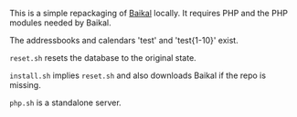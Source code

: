 This is a simple repackaging of [Baikal](https://github.com/netgusto/Baikal)
locally. It requires PHP and the PHP modules needed by Baikal.

The addressbooks and calendars 'test' and 'test{1-10}' exist.

`reset.sh` resets the database to the original state.

`install.sh` implies `reset.sh` and also downloads Baikal if the repo is
missing.

`php.sh` is a standalone server.
